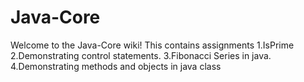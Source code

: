 # Java-Core
Welcome to the Java-Core wiki! 
This contains assignments
1.IsPrime 
2.Demonstrating control statements. 
3.Fibonacci Series in java.
4.Demonstrating methods and objects in java class
